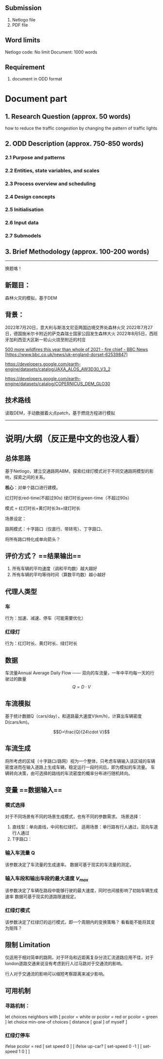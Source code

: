 ## Submission
1. Netlogo file
2. PDF file

## Word limits
Netlogo code: No limit
Document: 1000 words

## Requirement 
1. document in ODD format

# Document part
## 1. Research Question (approx. 50 words)
how to reduce the traffic congestion by changing the pattern of traffic lights
## 2. ODD Description (approx. 750-850 words)
### 2.1 Purpose and patterns
### 2.2 Entities, state variables, and scales
### 2.3 Process overview and scheduling
### 2.4 Design concepts
### 2.5 Initialisation
### 2.6 Input data
### 2.7 Submodels
## 3. Brief Methodology (approx. 100-200 words)

__________________________________________
换题咯！ 

## 新题目：
森林火灾的模拟，基于DEM

## 背景：
2022年7月20日，意大利与斯洛文尼亚两国边境交界处森林火灾
2022年7月27日，德国施米尔卡附近的萨克森瑞士国家公园发生森林大火
2022年8月5日，西班牙加利西亚大区新一轮山火烧至附近的村庄

[500 more wildfires this year than whole of 2021 - fire chief - BBC News](https://www.bbc.co.uk/news/uk-62542606)
[https://www.bbc.co.uk/news/uk-england-dorset-62539847]



https://developers.google.com/earth-engine/datasets/catalog/JAXA_ALOS_AW3D30_V3_2


https://developers.google.com/earth-engine/datasets/catalog/COPERNICUS_DEM_GLO30
## 技术路线

读取DEM，手动数据着火点patch，基于燃烧方程进行模拟



































__________________________________________


# 说明/大纲（反正是中文的也没人看）
## 总体思路
基于Netlogo，建立交通路网ABM，探索红绿灯模式对于不同交通路网模型的影响，探索之间的关系。

**核心**：对单个路口进行建模。

红灯时长red-time(不超过90s)
绿灯时长green-time（不超过90s）

模式 = 红灯时长+黄灯时长3s+绿灯时长


场景设定：

路网模式：十字路口（仅直行、带转弯）、丁字路口、

将所有路口特化成单向箭头？

## 评价方式？ ==结果输出==
1. 所有车辆的平均速度（调和平均数）越大越好
2. 所有车辆的平均等待时间（算数平均数）越小越好

## 代理人类型

### 车
行为：加速、减速、停车（可能需要优化）

### 红绿灯
行为：红灯时长、黄灯时长、绿灯时长



## 数据
车流量Annual Average Daily Flow —— 双向的车流量，一年中平均每一天的行驶过的数量
$$Q=D \cdot V$$
## 车流模拟
基于统计数据Q（cars/day），和道路最大速度V(km/h)，计算出车辆密度D(cars/km)。

$$D=\frac{Q}{24\cdot V}$$

## 车流生成
将所考虑的区域（十字路口/路网）视为一个整体，只考虑车辆输入该区域的车辆密度进而在输入道路上生成车辆，稳定运行一段时间后，即为模拟的车流量。
车辆转向决策，由可选择的路线的车流密度的概率分布进行随机转向。



## 变量 ==数据输入==

### 模式选择
对于不同场景有不同的场景生成模式，也有不同的参数需求。
场景选择：
1. 直线型：单向直线，中间有红绿灯。
   适用场景：单行路有行人通过，双向车道行人通过
2. T字路口：

### 输入车流量 Q
该参数决定了车流量的生成速率。
数据可基于现实的车流量的测定。

### 输入车段和输出车段的最大速度 $V_{max}$
该参数决定了车辆在路段中能够行驶的最大速度，同时也间接影响了初始车辆生成速率
数据可基于现实的道路限速规定。

### 红绿灯模式
该参数决定了红绿灯的运行模式，即一个周期内的变换策略？
看看能不能将其变为矩阵？

## 限制 Limitation
仅适用于相对简单的路网，对于环岛和近距离复杂分流汇流道路应用不佳，对于london道路交通来说没有考虑到行人过马路对于交通流的影响。


行人对于交通流的影响可以缩短考察距离来减少影响。 



## 可用机制
### 寻路机制：
let choices neighbors with [ pcolor = white or pcolor = red or pcolor = green ]
let choice min-one-of choices [ distance [ goal ] of myself ]

### 红绿灯停车
ifelse pcolor = red [ set speed 0 ]  [ ifelse up-car? [ set-speed 0 -1 ]  [ set-speed 1 0 ] ]
